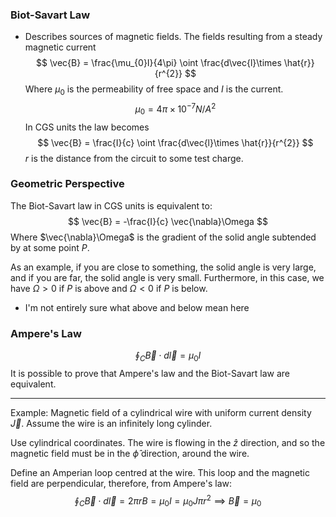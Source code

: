 ### Biot-Savart Law
- Describes sources of magnetic fields. The fields resulting from a steady magnetic current
$$
\vec{B} = \frac{\mu_{0}I}{4\pi} \oint \frac{d\vec{l}\times \hat{r}}{r^{2}}
$$
Where $\mu_{0}$ is the permeability of free space and $I$ is the current.
$$
\mu_{0} = 4\pi \times 10^{-7} N /A^{2}
$$
In CGS units the law becomes
$$
\vec{B} = \frac{I}{c} \oint \frac{d\vec{l}\times \hat{r}}{r^{2}}
$$
$r$ is the distance from the circuit to some test charge.
### Geometric Perspective
The Biot-Savart law in CGS units is equivalent to:
$$
\vec{B} = -\frac{I}{c} \vec{\nabla}\Omega
$$
Where $\vec{\nabla}\Omega$ is the gradient of the solid angle subtended by at some point $P$.

As an example, if you are close to something, the solid angle is very large, and if you are far, the solid angle is very small. Furthermore, in this case, we have $\Omega>0$ if $P$ is above and $\Omega<0$ if $P$ is below.
- I'm not entirely sure what above and below mean here
### Ampere's Law
$$
\oint_{C} \vec{B}\cdot d\vec{l} = \mu_{0}I
$$
It is possible to prove that Ampere's law and the Biot-Savart law are equivalent.

---
Example:
Magnetic field of a cylindrical wire with uniform current density $\vec{J}$. Assume the wire is an infinitely long cylinder.

Use cylindrical coordinates. The wire is flowing in the $\hat{z}$ direction, and so the magnetic field must be in the $\hat{\phi}$ direction, around the wire.

Define an Amperian loop centred at the wire. This loop and the magnetic field are perpendicular, therefore, from Ampere's law:
$$
\oint_{C} \vec{B}\cdot d\vec{l} = 2\pi rB = \mu_{0} I = \mu_{0} J \pi r^{2} \implies \vec{B} = \mu_{0}
$$